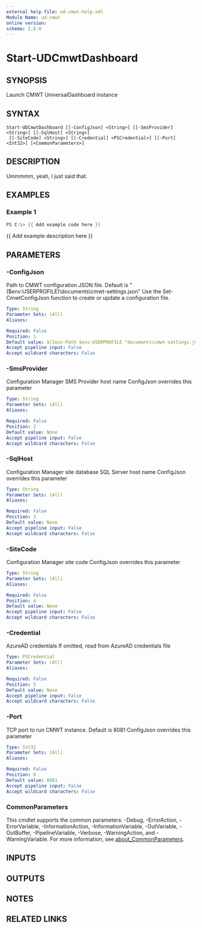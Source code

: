 ```yaml
---
external help file: ud-cmwt-help.xml
Module Name: ud-cmwt
online version:
schema: 2.0.0
---
```


# Start-UDCmwtDashboard

## SYNOPSIS
Launch CMWT UniversalDashboard instance

## SYNTAX

```
Start-UDCmwtDashboard [[-ConfigJson] <String>] [[-SmsProvider] <String>] [[-SqlHost] <String>]
 [[-SiteCode] <String>] [[-Credential] <PSCredential>] [[-Port] <Int32>] [<CommonParameters>]
```

## DESCRIPTION
Ummmmm, yeah, I just said that.

## EXAMPLES

### Example 1
```powershell
PS C:\> {{ Add example code here }}
```

{{ Add example description here }}

## PARAMETERS

### -ConfigJson
Path to CMWT configuration JSON file.
Default is "($env:USERPROFILE)\documents\cmwt-settings.json"
Use the Set-CmwtConfigJson function to create or update a configuration file.

```yaml
Type: String
Parameter Sets: (All)
Aliases:

Required: False
Position: 1
Default value: $(Join-Path $env:USERPROFILE "documents\cmwt-settings.json")
Accept pipeline input: False
Accept wildcard characters: False
```

### -SmsProvider
Configuration Manager SMS Provider host name
ConfigJson overrides this parameter

```yaml
Type: String
Parameter Sets: (All)
Aliases:

Required: False
Position: 2
Default value: None
Accept pipeline input: False
Accept wildcard characters: False
```

### -SqlHost
Configuration Manager site database SQL Server host name
ConfigJson overrides this parameter

```yaml
Type: String
Parameter Sets: (All)
Aliases:

Required: False
Position: 3
Default value: None
Accept pipeline input: False
Accept wildcard characters: False
```

### -SiteCode
Configuration Manager site code
ConfigJson overrides this parameter

```yaml
Type: String
Parameter Sets: (All)
Aliases:

Required: False
Position: 4
Default value: None
Accept pipeline input: False
Accept wildcard characters: False
```

### -Credential
AzureAD credentials
If omitted, read from AzureAD credentials file

```yaml
Type: PSCredential
Parameter Sets: (All)
Aliases:

Required: False
Position: 5
Default value: None
Accept pipeline input: False
Accept wildcard characters: False
```

### -Port
TCP port to run CMWT instance.
Default is 8081
ConfigJson overrides this parameter

```yaml
Type: Int32
Parameter Sets: (All)
Aliases:

Required: False
Position: 6
Default value: 8081
Accept pipeline input: False
Accept wildcard characters: False
```

### CommonParameters
This cmdlet supports the common parameters: -Debug, -ErrorAction, -ErrorVariable, -InformationAction, -InformationVariable, -OutVariable, -OutBuffer, -PipelineVariable, -Verbose, -WarningAction, and -WarningVariable. For more information, see [about_CommonParameters](http://go.microsoft.com/fwlink/?LinkID=113216).

## INPUTS

## OUTPUTS

## NOTES

## RELATED LINKS

